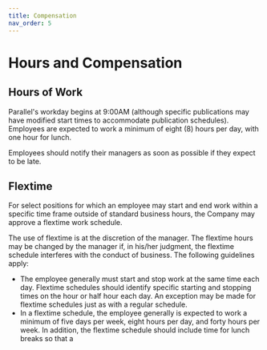 ```yaml
---
title: Compensation
nav_order: 5
---
```

# Hours and Compensation

## Hours of Work
Parallel's workday begins at 9:00AM (although specific publications may have modified start times to accommodate publication schedules). Employees are expected to work a minimum of eight (8) hours per day, with one hour for lunch.

Employees should notify their managers as soon as possible if they expect to be late.

## Flextime
For select positions for which an employee may start and end work within a specific time frame outside of standard business hours, the Company may approve a flextime work schedule.

The use of flextime is at the discretion of the manager. The flextime hours may be changed by the manager if, in his/her judgment, the flextime schedule interferes with the conduct of business. The following guidelines apply:

* The employee generally must start and stop work at the same time each day. Flextime schedules should identify specific starting and stopping times on the hour or half hour each day. An exception may be made for flextime schedules just as with a regular schedule.
 * In a flextime schedule, the employee generally is expected to work a minimum of five days per week, eight hours per day, and forty hours per week. In addition, the flextime schedule should include time for lunch breaks so that a

